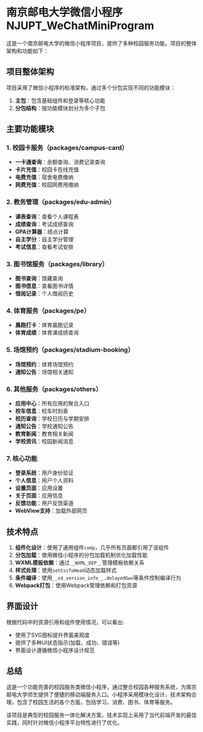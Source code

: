 # 南京邮电大学微信小程序 NJUPT_WeChatMiniProgram

这是一个南京邮电大学的微信小程序项目，提供了多种校园服务功能。项目的整体架构和功能如下：

## 项目整体架构

项目采用了微信小程序的标准架构，通过多个分包实现不同的功能模块：

1. **主包**：包含基础组件和登录等核心功能
2. **分包结构**：按功能模块划分为多个子包

## 主要功能模块

### 1. 校园卡服务（packages/campus-card）

- **一卡通查询**：余额查询、消费记录查询
- **卡片充值**：校园卡在线充值
- **电费充值**：宿舍电费缴纳
- **网费充值**：校园网费用缴纳

### 2. 教务管理（packages/edu-admin）

- **课表查询**：查看个人课程表
- **成绩查询**：考试成绩查询
- **GPA计算器**：绩点计算
- **自主学分**：自主学分管理
- **考试信息**：查看考试安排

### 3. 图书馆服务（packages/library）

- **图书查询**：馆藏查询
- **图书信息**：查看图书详情
- **借阅记录**：个人借阅历史

### 4. 体育服务（packages/pe）

- **晨跑打卡**：体育晨跑记录
- **体育成绩**：体育课成绩查询

### 5. 场馆预约（packages/stadium-booking）

- **场馆预约**：体育场馆预约
- **通知公告**：场馆相关通知

### 6. 其他服务（packages/others）

- **应用中心**：所有应用的聚合入口
- **校车信息**：校车时刻表
- **校历查询**：学校日历与学期安排
- **通知公告**：学校通知公告
- **教育新闻**：教育相关新闻
- **学校资讯**：校园新闻消息

### 7. 核心功能

- **登录系统**：用户身份验证
- **个人信息**：用户个人资料
- **设置页面**：应用设置
- **关于页面**：应用信息
- **反馈功能**：用户反馈渠道
- **WebView支持**：加载外部网页

## 技术特点

1. **组件化设计**：使用了通用组件`comp`，几乎所有页面都引用了该组件
2. **分包加载**：使用微信小程序的分包加载机制优化加载性能
3. **WXML模板依赖**：通过`__WXML_DEP__`管理模板依赖关系
4. **样式处理**：使用`setCssToHead`动态加载样式
5. **条件编译**：使用`__vd_version_info__.delayedGwx`等条件控制编译行为
6. **Webpack打包**：使用Webpack管理依赖和打包资源

## 界面设计

根据代码中的资源引用和组件使用情况，可以看出:

- 使用了SVG图标提升界面美观度
- 提供了多种UI状态指示(加载、成功、错误等)
- 界面设计遵循微信小程序设计规范

## 总结

这是一个功能完善的校园服务类微信小程序，通过整合校园各种服务系统，为南京邮电大学师生提供了便捷的移动端服务入口。小程序采用模块化设计，技术架构合理，包含了校园生活的各个方面，包括学习、消费、图书、体育等服务。

该项目是典型的校园服务一体化解决方案，技术实现上采用了当代前端开发的最佳实践，同时针对微信小程序平台特性进行了优化。
